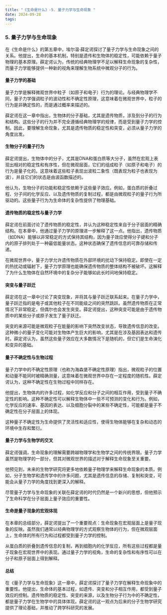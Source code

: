 ```yaml
---
title: "《生命是什么》-5. 量子力学与生命现象 "
date: 2024-09-28
tags: 
---
```

### 5. **量子力学与生命现象**

在《生命是什么》的第五章中，埃尔温·薛定谔探讨了量子力学与生命现象之间的关系。他提出，生命的基本机制，特别是遗传和生物体的稳定性，可能依赖于量子物理的基本原理。薛定谔认为，传统的经典物理学不足以解释生命现象的复杂性，而量子力学能够提供一种新的视角来理解生物系统中微观分子的行为。

#### **量子力学的基础**

量子力学是解释微观世界中粒子（如原子和电子）行为的理论。与经典物理学不同，量子力学强调粒子的波动性和不确定性原理，这意味着在微观世界中，粒子的行为是非确定性的，而是通过概率来描述的。

薛定谔在这一章中指出，生物体的分子基础，尤其是遗传物质，涉及到分子的行为和结构。这些分子的行为并不完全遵循经典物理学的规律，而是受到量子力学的控制。因此，要理解生命现象，尤其是遗传物质的稳定性和突变，必须从量子力学的角度出发。

#### **生物分子的量子行为**

薛定谔提出，生物体中的分子，尤其是DNA和蛋白质等大分子，虽然在宏观上表现出相对的稳定性和有序性，但在微观层面，它们的组成粒子（如原子和电子）的行为是量子化的。这意味着这些粒子表现出波粒二象性（既表现为粒子也表现为波），并且它们的状态是由波函数描述的。

他认为，生物分子的功能和稳定性依赖于这些量子效应。例如，蛋白质的折叠过程、分子间的化学反应、以及遗传物质的复制过程，都是由微观粒子的量子行为所驱动的。这些量子行为为生命体的复杂性提供了物理基础。

#### **遗传物质的稳定性与量子力学**

薛定谔在前面讨论了遗传物质的稳定性，并认为这种稳定性来自于分子层面的精确结构。在本章中，他通过量子力学的原理进一步解释了这一点。他指出，遗传物质（如DNA）能够以非常稳定的方式保持其结构，因为量子效应使得分子键和分子内的原子排列处于一种最低能量状态。这种状态确保了遗传信息的可靠存储和传递。

在微观世界中，量子力学允许遗传物质在外部环境的扰动下保持稳定。即使在一定的热扰动或辐射下，量子力学原理也能确保遗传物质的整体结构不被破坏。这解释了为什么生物体在自然环境中的复杂分子能够如此长时间地保持稳定。

#### **突变与量子跃迁**

薛定谔在这一章中讨论了突变现象，并将其与量子跃迁联系起来。在量子力学中，量子跃迁指的是电子或其他粒子在不同能级之间的突然跳跃。虽然遗传物质在正常情况下非常稳定，但偶尔也会发生突变。薛定谔提出，这种突变可能是由于遗传物质中的某些分子或原子发生了量子跃迁。

突变的来源可能是微观粒子在能量的影响下突然改变状态，导致遗传信息的改变。这种微小的量子变化可能对生物体产生巨大的影响，尤其是在涉及基因表达和遗传时。薛定谔认为，虽然这些量子效应在大多数情况下是随机的，但它们是生命演化和变异的基础。

#### **量子不确定性与生物过程**

量子力学中的不确定性原理（也称为海森堡不确定性原理）指出，微观粒子的位置和动量不能同时被精确测量，这意味着在微观世界中存在一定程度的随机性。薛定谔认为，这种不确定性在生物过程中同样存在。

他提出，生物体内的许多过程，如化学反应和分子之间的相互作用，受到量子不确定性的影响。这种不确定性可以解释生物体中一些不可预测的变化和行为。例如，化学反应的速率、基因的表达、以及细胞分裂中的某些不确定性，可能都是量子不确定性在分子层面上的体现。

这种量子不确定性为生命提供了灵活性和适应性，使得生物体能够在复杂和动态的环境中生存和繁衍。

#### **量子力学与生物学的交叉**

薛定谔强调，生命现象的理解需要跨越物理学和生物学之间的传统界限。量子力学虽然是物理学的一部分，但其对微观世界的描述对于解释生命现象至关重要。

他预见到，未来的生物学研究将更多地依赖量子物理学来解释生命现象的本质。例如，分子生物学和遗传学中的许多问题，尤其是遗传信息的存储、复制和突变，可能会从量子力学的角度找到更深入的解释。

尽管量子力学与生命现象的关联在薛定谔的时代仍然是一个新兴的思想，但他预示了生命科学在分子层面上量子效应的重要性。

#### **生命是量子现象的宏观体现**

在本章的总结部分，薛定谔提出了一个重要观点：生命现象在宏观层面上是量子现象的反映。虽然我们通常以经典物理学的方式观察生物体的行为，但在微观层面上，生命体的所有行为和过程都受到量子力学的控制。

从蛋白质的折叠到遗传信息的复制，再到细胞内的化学反应，所有这些过程都是量子现象在宏观世界中的表现。通过量子力学的视角，生命的复杂性和有序性可以在分子和原子层面上得到解释。

#### **总结**

在《量子力学与生命现象》这一章中，薛定谔探讨了量子力学在解释生命现象中的重要性。他提出，生命体的基本过程，如遗传、突变和分子相互作用，都受到量子效应的控制。遗传物质的稳定性、突变的来源，以及生物分子行为中的不确定性，都是量子力学在生物学中的具体体现。薛定谔的这一观点为后来的分子生物学研究提供了理论基础，并推动了跨学科研究的发展。